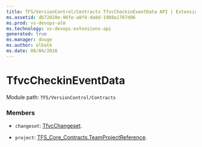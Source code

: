 ```yaml
---
title: TFS/VersionControl/Contracts TfvcCheckinEventData API | Extensions for Visual Studio Team Services
ms.assetid: db72028e-96fe-a8f4-da8d-1988a1787d96
ms.prod: vs-devops-alm
ms.technology: vs-devops-extensions-api
generated: true
ms.manager: douge
ms.author: elbatk
ms.date: 08/04/2016
---
```


# TfvcCheckinEventData

Module path: `TFS/VersionControl/Contracts`


### Members

* `changeset`: [TfvcChangeset](../../../TFS/VersionControl/Contracts/TfvcChangeset.md). 

* `project`: [TFS_Core_Contracts.TeamProjectReference](../../../TFS/Core/Contracts/TeamProjectReference.md). 

